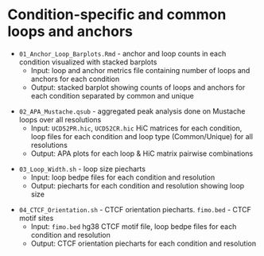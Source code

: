 # Condition-specific and common loops and anchors

<!-- Desktop/PDXHiC/Maggie/30_Anchor_Loop_Barplots.Rmd -->
- `01_Anchor_Loop_Barplots.Rmd` - anchor and loop counts in each condition visualized with stacked barplots
  - Input: loop and anchor metrics file containing number of loops and anchors for each condition
  - Output: stacked barplot showing counts of loops and anchors for each condition separated by common and unique
  
<!-- HiC_files/results/Maggie/Mustache_results/preprocessing_any/Loops/Aggregated_Peak_Analysis/run_apa_mustache.qsub -->
- `02_APA_Mustache.qsub` - aggregated peak analysis done on Mustache loops over all resolutions
  - Input: `UCD52PR.hic`, `UCD52CR.hic` HiC matrices for each condition, loop files for each condition and loop type (Common/Unique) for all resolutions
  - Output: APA plots for each loop & HiC matrix pairwise combinations
  
<!-- Desktop/PDXHiC/Maggie/13_Loop_Width.sh -->
- `03_Loop_Width.sh` - loop size piecharts
  - Input: loop bedpe files for each condition and resolution
  - Output: piecharts for each condition and resolution showing loop size

<!--Desktop/PDXHiC/Maggie/18_CTCF_orientation.sh -->
- `04_CTCF_Orientation.sh` - CTCF orientation piecharts. `fimo.bed` - CTCF motif sites
  - Input: `fimo.bed` hg38 CTCF motif file, loop bedpe files for each condition and resolution
  - Output: CTCF orientation piecharts for each condition and resolution
  